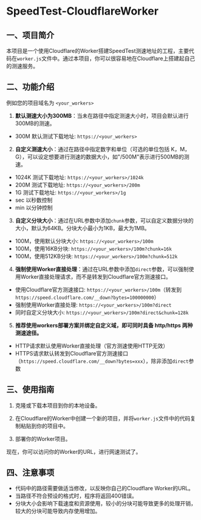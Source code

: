 # SpeedTest-CloudflareWorker

## 一、项目简介

本项目是一个使用Cloudflare的Worker搭建SpeedTest测速地址的工程，主要代码在`worker.js`文件中。通过本项目，你可以很容易地在Cloudflare上搭建起自己的测速服务。

## 二、功能介绍

例如您的项目域名为 `<your_workers>`

1. **默认测速大小为300MB**：当未在路径中指定测速大小时，项目会默认进行300MB的测速。

- 300M   默认测试下载地址: `https://<your_workers>`
 

2. **自定义测速大小**：通过在路径中指定数字和单位（可选的单位包括 K，M，G），可以设定想要进行测速的数据大小，如"/500M"表示进行500MB的测速。

- 1024K  测试下载地址: `https://<your_workers>/1024k`
- 200M   测试下载地址: `https://<your_workers>/200m`
- 1G     测试下载地址: `https://<your_workers>/1g`
- sec    以秒数控制
- min    以分钟控制

3. **自定义分块大小**：通过在URL参数中添加`chunk`参数，可以自定义数据分块的大小，默认为64KB。分块大小最小为1KB，最大为1MB。

- 100M，使用默认分块大小: `https://<your_workers>/100m`
- 100M，使用16KB分块: `https://<your_workers>/100m?chunk=16k`
- 100M，使用512KB分块: `https://<your_workers>/100m?chunk=512k`

4. **强制使用Worker直接处理**：通过在URL参数中添加`direct`参数，可以强制使用Worker直接处理请求，而不是转发到Cloudflare官方测速接口。

- 使用Cloudflare官方测速接口: `https://<your_workers>/100m`（转发到 `https://speed.cloudflare.com/__down?bytes=100000000`）
- 强制使用Worker直接处理: `https://<your_workers>/100m?direct`
- 同时自定义分块大小: `https://<your_workers>/100m?direct&chunk=128k`

5. **推荐使用workers部署方案并绑定自定义域，即可同时具备 http/https 两种测速途径。**

- HTTP请求默认使用Worker直接处理（官方测速使用HTTP无效）
- HTTPS请求默认转发到Cloudflare官方测速接口（`https://speed.cloudflare.com/__down?bytes=xxx`），除非添加`direct`参数

## 三、使用指南

1. 克隆或下载本项目到你的本地设备。

2. 在Cloudflare的Worker中创建一个新的项目，并将`worker.js`文件中的代码复制粘贴到你的项目中。

3. 部署你的Worker项目。

现在，你可以访问你的Worker的URL，进行网速测试了。

## 四、注意事项

- 代码中的路径需要做适当修改，以反映你自己的Cloudflare Worker的URL。
- 当路径不符合预设的格式时，程序将返回400错误。
- 分块大小会影响下载速度和资源使用，较小的分块可能导致更多的处理开销，较大的分块可能导致内存使用增加。
